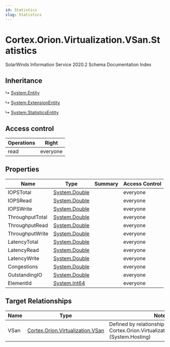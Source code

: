 ```yaml
---
id: Statistics
slug: Statistics
---
```


# Cortex.Orion.Virtualization.VSan.Statistics

SolarWinds Information Service 2020.2 Schema Documentation Index

## Inheritance

↳ [System.Entity](./../System/Entity)

↳ [System.ExtensionEntity](./../System/ExtensionEntity)

↳ [System.StatisticsEntity](./../System/StatisticsEntity)

## Access control

| Operations | Right |
| ------ | ------ |
| read | everyone |

## Properties

| Name | Type | Summary | Access Control |
| ------ | ------ | ------ | ------ |
| IOPSTotal | [System.Double](https://docs.microsoft.com/en-us/dotnet/api/system.double) |  | everyone |
| IOPSRead | [System.Double](https://docs.microsoft.com/en-us/dotnet/api/system.double) |  | everyone |
| IOPSWrite | [System.Double](https://docs.microsoft.com/en-us/dotnet/api/system.double) |  | everyone |
| ThroughputTotal | [System.Double](https://docs.microsoft.com/en-us/dotnet/api/system.double) |  | everyone |
| ThroughputRead | [System.Double](https://docs.microsoft.com/en-us/dotnet/api/system.double) |  | everyone |
| ThroughputWrite | [System.Double](https://docs.microsoft.com/en-us/dotnet/api/system.double) |  | everyone |
| LatencyTotal | [System.Double](https://docs.microsoft.com/en-us/dotnet/api/system.double) |  | everyone |
| LatencyRead | [System.Double](https://docs.microsoft.com/en-us/dotnet/api/system.double) |  | everyone |
| LatencyWrite | [System.Double](https://docs.microsoft.com/en-us/dotnet/api/system.double) |  | everyone |
| Congestions | [System.Double](https://docs.microsoft.com/en-us/dotnet/api/system.double) |  | everyone |
| OutstandingIO | [System.Double](https://docs.microsoft.com/en-us/dotnet/api/system.double) |  | everyone |
| ElementId | [System.Int64](https://docs.microsoft.com/en-us/dotnet/api/system.int64) |  | everyone |

## Target Relationships

| Name | Type | Notes |
| ------ | ------ | ------ |
| VSan | [Cortex.Orion.Virtualization.VSan](./../Cortex.Orion.Virtualization/VSan) | Defined by relationship Cortex.Orion.Virtualization.VSanToStatistics (System.Hosting) |

